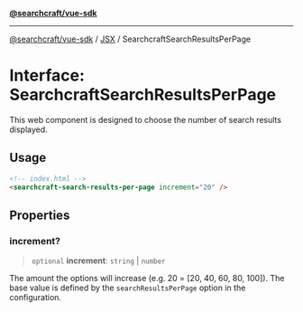 [**@searchcraft/vue-sdk**](/reference/sdk/js-vue/README.md)

***

[@searchcraft/vue-sdk](/reference/sdk/js-vue/globals.md) / [JSX](/reference/sdk/js-vue/namespaces/JSX/README.md) / SearchcraftSearchResultsPerPage

# Interface: SearchcraftSearchResultsPerPage

This web component is designed to choose the number of search results displayed.
## Usage
```html
<!-- index.html -->
<searchcraft-search-results-per-page increment="20" />
```

## Properties

### increment?

> `optional` **increment**: `string` \| `number`

The amount the options will increase (e.g. 20 = [20, 40, 60, 80, 100]). The base value is defined by the `searchResultsPerPage` option in the configuration.

